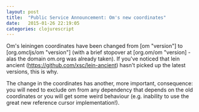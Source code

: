 ```yaml
---
layout: post
title:  "Public Service Announcement: Om's new coordinates"
date:   2015-01-26 22:19:05
categories: clojurescript
---
```


Om's leiningen coordinates have been changed from \[om "version"\] to
\[org.omcljs/om "version"\] (with a brief stopover at \[org.om/om "version\] -
alas the domain om.org was already taken). If you've noticed that lein ancient
(https://github.com/xsc/lein-ancient) hasn't picked up the latest versions,
this is why.

The change in the coordinates has another, more important, consequence: you
will need to exclude om from any dependency that depends on the old coordinates
or you will get some weird behaviour (e.g. inability to use the great new
reference cursor implementation!).
